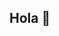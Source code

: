 ## Hola  👋

<!--
**dasuma/dasuma** is a ✨ _special_ ✨ repository because its `README.md` (this file) appears on your GitHub profile.

[![trophy](https://github-profile-trophy.vercel.app/dasuma&theme=onedark)](https://github.com/ryo-ma/github-profile-trophy)
